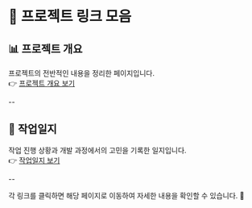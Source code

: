 # 📌 프로젝트 링크 모음  

## 📊 프로젝트 개요  
프로젝트의 전반적인 내용을 정리한 페이지입니다.  
👉 [프로젝트 개요 보기](https://aspiring-cellar-335.notion.site/18a03d9ce41680a1b18bc73df40220c4?pvs=4)  

--

## 📝 작업일지  
작업 진행 상황과 개발 과정에서의 고민을 기록한 일지입니다.  
👉 [작업일지 보기](https://aspiring-cellar-335.notion.site/18a03d9ce416808e9213ceb898f1a80f?v=18a03d9ce4168049b35b000c1449a20e&pvs=4)  

--

각 링크를 클릭하면 해당 페이지로 이동하여 자세한 내용을 확인할 수 있습니다. 🚀
